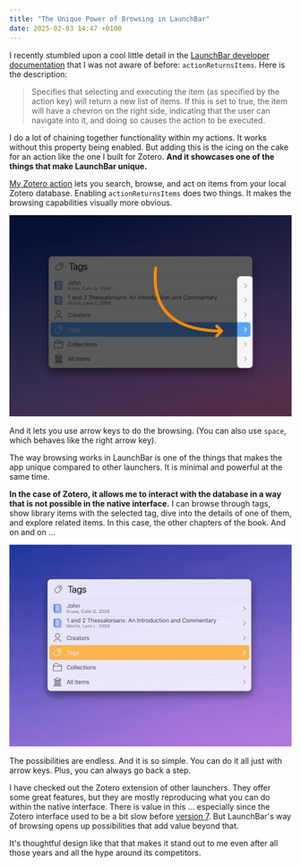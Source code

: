 ```yaml
---
title: "The Unique Power of Browsing in LaunchBar"
date: 2025-02-03 14:47 +0100
---
```


I recently stumbled upon a cool little detail in the [LaunchBar developer documentation](https://developer.obdev.at/launchbar-developer-documentation/#/script-output) that I was not aware of before: `actionReturnsItems`. Here is the description:

> Specifies that selecting and executing the item (as specified by the action key) will return a new list of items. If this is set to true, the item will have a chevron on the right side, indicating that the user can navigate into it, and doing so causes the action to be executed.

I do a lot of chaining together functionality within my actions. It works without this property being enabled. But adding this is the icing on the cake for an action like the one I built for Zotero. **And it showcases one of the things that make LaunchBar unique.**

[My Zotero action](https://github.com/Ptujec/LaunchBar/tree/master/Zotero-Actions#launchbar-action-for-zotero) lets you search, browse, and act on items from your local Zotero database. Enabling `actionReturnsItems` does two things. It makes the browsing capabilities visually more obvious.

![Screenshot highlighting the chevrons in the Zotero Action](/assets/images/chevron.jpg)

And it lets you use arrow keys to do the browsing. (You can also use `space`, which behaves like the right arrow key).

The way browsing works in LaunchBar is one of the things that makes the app unique compared to other launchers. It is minimal and powerful at the same time.

**In the case of Zotero, it allows me to interact with the database in a way that is not possible in the native interface.** I can browse through tags, show library items with the selected tag, dive into the details of one of them, and explore related items. In this case, the other chapters of the book. And on and on …

![GIF of browsing the Zotero Library with LaunchBar](/assets/images/browse_zot.gif)

The possibilities are endless. And it is so simple. You can do it all just with arrow keys. Plus, you can always go back a step.  

I have checked out the Zotero extension of other launchers. They offer some great features, but they are mostly reproducing what you can do within the native interface. There is value in this … especially since the Zotero interface used to be a bit slow before [version 7](https://www.zotero.org/blog/zotero-7/). But LaunchBar's way of browsing opens up possibilities that add value beyond that.

It's thoughtful design like that that makes it stand out to me even after all those years and all the hype around its competitors.